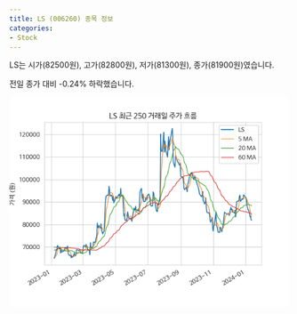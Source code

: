 ```yaml
---
title: LS (006260) 종목 정보
categories:
- Stock
---
```


LS는 시가(82500원), 고가(82800원), 저가(81300원), 종가(81900원)였습니다.

전일 종가 대비 -0.24% 하락했습니다.

<!-- more -->

![006260](/assets/stock_images/006260.png)